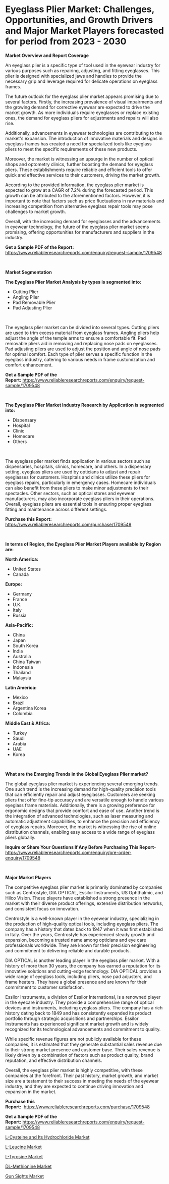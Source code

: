 <p><h1>Eyeglass Plier Market: Challenges, Opportunities, and Growth Drivers and Major Market Players forecasted for period from 2023 - 2030</h1></p><p><strong>Market Overview and Report Coverage</strong></p>
<p><p>An eyeglass plier is a specific type of tool used in the eyewear industry for various purposes such as repairing, adjusting, and fitting eyeglasses. This plier is designed with specialized jaws and handles to provide the necessary grip and leverage required for delicate operations on eyeglass frames.</p><p>The future outlook for the eyeglass plier market appears promising due to several factors. Firstly, the increasing prevalence of visual impairments and the growing demand for corrective eyewear are expected to drive the market growth. As more individuals require eyeglasses or replace existing ones, the demand for eyeglass pliers for adjustments and repairs will also rise.</p><p>Additionally, advancements in eyewear technologies are contributing to the market's expansion. The introduction of innovative materials and designs in eyeglass frames has created a need for specialized tools like eyeglass pliers to meet the specific requirements of these new products.</p><p>Moreover, the market is witnessing an upsurge in the number of optical shops and optometry clinics, further boosting the demand for eyeglass pliers. These establishments require reliable and efficient tools to offer quick and effective services to their customers, driving the market growth.</p><p>According to the provided information, the eyeglass plier market is expected to grow at a CAGR of 7.2% during the forecasted period. This growth can be attributed to the aforementioned factors. However, it is important to note that factors such as price fluctuations in raw materials and increasing competition from alternative eyeglass repair tools may pose challenges to market growth.</p><p>Overall, with the increasing demand for eyeglasses and the advancements in eyewear technology, the future of the eyeglass plier market seems promising, offering opportunities for manufacturers and suppliers in the industry.</p></p>
<p><strong>Get a Sample PDF of the Report:</strong> <a href="https://www.reliableresearchreports.com/enquiry/request-sample/1709548">https://www.reliableresearchreports.com/enquiry/request-sample/1709548</a></p>
<p>&nbsp;</p>
<p><strong>Market Segmentation</strong></p>
<p><strong>The Eyeglass Plier Market Analysis by types is segmented into:</strong></p>
<p><ul><li>Cutting Plier</li><li>Angling Plier</li><li>Pad Removable Plier</li><li>Pad Adjusting Plier</li></ul></p>
<p>&nbsp;</p>
<p><p>The eyeglass plier market can be divided into several types. Cutting pliers are used to trim excess material from eyeglass frames. Angling pliers help adjust the angle of the temple arms to ensure a comfortable fit. Pad removable pliers aid in removing and replacing nose pads on eyeglasses. Pad adjusting pliers are used to adjust the position and angle of nose pads for optimal comfort. Each type of plier serves a specific function in the eyeglass industry, catering to various needs in frame customization and comfort enhancement.</p></p>
<p><strong>Get a Sample PDF of the Report:</strong>&nbsp;<a href="https://www.reliableresearchreports.com/enquiry/request-sample/1709548">https://www.reliableresearchreports.com/enquiry/request-sample/1709548</a></p>
<p>&nbsp;</p>
<p><strong>The Eyeglass Plier Market Industry Research by Application is segmented into:</strong></p>
<p><ul><li>Dispensary</li><li>Hospital</li><li>Clinic</li><li>Homecare</li><li>Others</li></ul></p>
<p>&nbsp;</p>
<p><p>The eyeglass plier market finds application in various sectors such as dispensaries, hospitals, clinics, homecare, and others. In a dispensary setting, eyeglass pliers are used by opticians to adjust and repair eyeglasses for customers. Hospitals and clinics utilize these pliers for eyeglass repairs, particularly in emergency cases. Homecare individuals can also benefit from these pliers to make minor adjustments to their spectacles. Other sectors, such as optical stores and eyewear manufacturers, may also incorporate eyeglass pliers in their operations. Overall, eyeglass pliers are essential tools in ensuring proper eyeglass fitting and maintenance across different settings.</p></p>
<p><strong>Purchase this Report:</strong>&nbsp; <a href="https://www.reliableresearchreports.com/purchase/1709548">https://www.reliableresearchreports.com/purchase/1709548</a></p>
<p>&nbsp;</p>
<p><strong>In terms of Region, the Eyeglass Plier Market Players available by Region are:</strong></p>
<p>
    <p> <strong> North America: </strong>
        <ul>
            <li>United States</li>
            <li>Canada</li>
        </ul>
        </p> 
    <p> <strong> Europe: </strong>
        <ul>
            <li>Germany</li>
            <li>France</li>
            <li>U.K.</li>
            <li>Italy</li>
            <li>Russia</li>
        </ul>
        </p> 
    <p> <strong> Asia-Pacific: </strong>
        <ul>
            <li>China</li>
            <li>Japan</li>
            <li>South Korea</li>
            <li>India</li>
            <li>Australia</li>
            <li>China Taiwan</li>
            <li>Indonesia</li>
            <li>Thailand</li>
            <li>Malaysia</li>
        </ul>
        </p> 
    <p> <strong> Latin America: </strong>
        <ul>
            <li>Mexico</li>
            <li>Brazil</li>
            <li>Argentina Korea</li>
            <li>Colombia</li>
        </ul>
        </p> 
    <p> <strong> Middle East & Africa: </strong>
        <ul>
            <li>Turkey</li>
            <li>Saudi</li>
            <li>Arabia</li>
            <li>UAE</li>
            <li>Korea</li>
        </ul>
    </p>
    </p>
<p>&nbsp;</p>
<p><strong>What are the Emerging Trends in the Global Eyeglass Plier market?</strong></p>
<p><p>The global eyeglass plier market is experiencing several emerging trends. One such trend is the increasing demand for high-quality precision tools that can efficiently repair and adjust eyeglasses. Customers are seeking pliers that offer fine-tip accuracy and are versatile enough to handle various eyeglass frame materials. Additionally, there is a growing preference for ergonomic designs that provide comfort and ease of use. Another trend is the integration of advanced technologies, such as laser measuring and automatic adjustment capabilities, to enhance the precision and efficiency of eyeglass repairs. Moreover, the market is witnessing the rise of online distribution channels, enabling easy access to a wide range of eyeglass pliers globally.</p></p>
<p><strong>Inquire or Share Your Questions If Any Before Purchasing This Report</strong>- <a href="https://www.reliableresearchreports.com/enquiry/pre-order-enquiry/1709548">https://www.reliableresearchreports.com/enquiry/pre-order-enquiry/1709548</a></p>
<p>&nbsp;</p>
<p><strong>Major Market Players</strong></p>
<p><p>The competitive eyeglass plier market is primarily dominated by companies such as Centrostyle, DIA OPTICAL, Essilor Instruments, US Ophthalmic, and Hilco Vision. These players have established a strong presence in the market with their diverse product offerings, extensive distribution networks, and consistent focus on innovation.</p><p>Centrostyle is a well-known player in the eyewear industry, specializing in the production of high-quality optical tools, including eyeglass pliers. The company has a history that dates back to 1947 when it was first established in Italy. Over the years, Centrostyle has experienced steady growth and expansion, becoming a trusted name among opticians and eye care professionals worldwide. They are known for their precision engineering and commitment to delivering reliable and durable products.</p><p>DIA OPTICAL is another leading player in the eyeglass plier market. With a history of more than 30 years, the company has earned a reputation for its innovative solutions and cutting-edge technology. DIA OPTICAL provides a wide range of eyeglass tools, including pliers, nose pad adjusters, and frame heaters. They have a global presence and are known for their commitment to customer satisfaction.</p><p>Essilor Instruments, a division of Essilor International, is a renowned player in the eyecare industry. They provide a comprehensive range of optical devices and instruments, including eyeglass pliers. The company has a rich history dating back to 1849 and has consistently expanded its product portfolio through strategic acquisitions and partnerships. Essilor Instruments has experienced significant market growth and is widely recognized for its technological advancements and commitment to quality.</p><p>While specific revenue figures are not publicly available for these companies, it is estimated that they generate substantial sales revenue due to their strong market presence and customer base. Their sales revenue is likely driven by a combination of factors such as product quality, brand reputation, and effective distribution channels.</p><p>Overall, the eyeglass plier market is highly competitive, with these companies at the forefront. Their past history, market growth, and market size are a testament to their success in meeting the needs of the eyewear industry, and they are expected to continue driving innovation and expansion in the market.</p></p>
<p><strong>Purchase this Report:</strong>&nbsp;&nbsp;<a href="https://www.reliableresearchreports.com/purchase/1709548">https://www.reliableresearchreports.com/purchase/1709548</a></p>
<p></p>
<p><strong>Get a Sample PDF of the Report:</strong>&nbsp;<a href="https://www.reliableresearchreports.com/enquiry/request-sample/1709548">https://www.reliableresearchreports.com/enquiry/request-sample/1709548</a></p>
<p><p><a href="https://medium.com/@angelageorge32/l-cysteine-and-its-hydrochloride-market-the-key-to-successful-business-strategy-forecast-till-2030-eee6fdac7a64">L-Cysteine and Its Hydrochloride Market</a></p><p><a href="https://medium.com/@donaldmendez2018/l-leucine-market-size-cagr-trends-2024-2030-a3b401209ef3">L-Leucine Market</a></p><p><a href="https://medium.com/@kennethjensen27/l-tyrosine-market-size-market-outlook-and-market-forecast-2023-to-2030-2f146cca2d65">L-Tyrosine Market</a></p><p><a href="https://medium.com/@randyrose31/dl-methionine-market-analysis-and-sze-forecasted-for-period-from-2023-to-2030-bce3dd64d4cd">DL-Methionine Market</a></p><p><a href="https://medium.com/@patriciaday39/gun-sights-market-exploring-market-share-market-trends-and-future-growth-633037afcef7">Gun Sights Market</a></p></p>